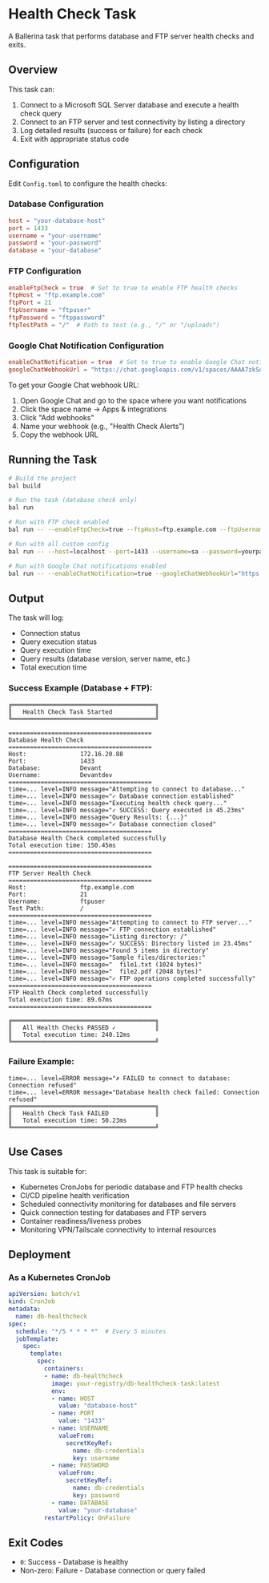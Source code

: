 # Health Check Task

A Ballerina task that performs database and FTP server health checks and exits.

## Overview

This task can:
1. Connect to a Microsoft SQL Server database and execute a health check query
2. Connect to an FTP server and test connectivity by listing a directory
3. Log detailed results (success or failure) for each check
4. Exit with appropriate status code

## Configuration

Edit `Config.toml` to configure the health checks:

### Database Configuration
```toml
host = "your-database-host"
port = 1433
username = "your-username"
password = "your-password"
database = "your-database"
```

### FTP Configuration
```toml
enableFtpCheck = true  # Set to true to enable FTP health checks
ftpHost = "ftp.example.com"
ftpPort = 21
ftpUsername = "ftpuser"
ftpPassword = "ftppassword"
ftpTestPath = "/"  # Path to test (e.g., "/" or "/uploads")
```

### Google Chat Notification Configuration
```toml
enableChatNotification = true  # Set to true to enable Google Chat notifications on failure
googleChatWebhookUrl = "https://chat.googleapis.com/v1/spaces/AAAA7zkSoZA/messages?key=...&token=..."
```

To get your Google Chat webhook URL:
1. Open Google Chat and go to the space where you want notifications
2. Click the space name → Apps & integrations
3. Click "Add webhooks"
4. Name your webhook (e.g., "Health Check Alerts")
5. Copy the webhook URL

## Running the Task

```bash
# Build the project
bal build

# Run the task (database check only)
bal run

# Run with FTP check enabled
bal run -- --enableFtpCheck=true --ftpHost=ftp.example.com --ftpUsername=user --ftpPassword=pass

# Run with all custom config
bal run -- --host=localhost --port=1433 --username=sa --password=yourpass --database=master --enableFtpCheck=true --ftpHost=ftp.example.com --ftpPort=21 --ftpUsername=ftpuser --ftpPassword=ftppass --ftpTestPath=/

# Run with Google Chat notifications enabled
bal run -- --enableChatNotification=true --googleChatWebhookUrl="https://chat.googleapis.com/v1/spaces/..."
```

## Output

The task will log:
- Connection status
- Query execution status
- Query execution time
- Query results (database version, server name, etc.)
- Total execution time

### Success Example (Database + FTP):
```
╔════════════════════════════════════════╗
║   Health Check Task Started            ║
╚════════════════════════════════════════╝

========================================
Database Health Check
========================================
Host:               172.16.20.88
Port:               1433
Database:           Devant
Username:           Devantdev
========================================
time=... level=INFO message="Attempting to connect to database..."
time=... level=INFO message="✓ Database connection established"
time=... level=INFO message="Executing health check query..."
time=... level=INFO message="✓ SUCCESS: Query executed in 45.23ms"
time=... level=INFO message="Query Results: {...}"
time=... level=INFO message="✓ Database connection closed"
========================================
Database Health Check completed successfully
Total execution time: 150.45ms
========================================

========================================
FTP Server Health Check
========================================
Host:               ftp.example.com
Port:               21
Username:           ftpuser
Test Path:          /
========================================
time=... level=INFO message="Attempting to connect to FTP server..."
time=... level=INFO message="✓ FTP connection established"
time=... level=INFO message="Listing directory: /"
time=... level=INFO message="✓ SUCCESS: Directory listed in 23.45ms"
time=... level=INFO message="Found 5 items in directory"
time=... level=INFO message="Sample files/directories:"
time=... level=INFO message="  file1.txt (1024 bytes)"
time=... level=INFO message="  file2.pdf (2048 bytes)"
time=... level=INFO message="✓ FTP operations completed successfully"
========================================
FTP Health Check completed successfully
Total execution time: 89.67ms
========================================

╔════════════════════════════════════════╗
║   All Health Checks PASSED ✓           ║
║   Total execution time: 240.12ms
╚════════════════════════════════════════╝
```

### Failure Example:
```
time=... level=ERROR message="✗ FAILED to connect to database: Connection refused"
time=... level=ERROR message="Database health check failed: Connection refused"
╔════════════════════════════════════════╗
║   Health Check Task FAILED             ║
║   Total execution time: 50.23ms
╚════════════════════════════════════════╝
```

## Use Cases

This task is suitable for:
- Kubernetes CronJobs for periodic database and FTP health checks
- CI/CD pipeline health verification
- Scheduled connectivity monitoring for databases and file servers
- Quick connection testing for databases and FTP servers
- Container readiness/liveness probes
- Monitoring VPN/Tailscale connectivity to internal resources

## Deployment

### As a Kubernetes CronJob

```yaml
apiVersion: batch/v1
kind: CronJob
metadata:
  name: db-healthcheck
spec:
  schedule: "*/5 * * * *"  # Every 5 minutes
  jobTemplate:
    spec:
      template:
        spec:
          containers:
          - name: db-healthcheck
            image: your-registry/db-healthcheck-task:latest
            env:
            - name: HOST
              value: "database-host"
            - name: PORT
              value: "1433"
            - name: USERNAME
              valueFrom:
                secretKeyRef:
                  name: db-credentials
                  key: username
            - name: PASSWORD
              valueFrom:
                secretKeyRef:
                  name: db-credentials
                  key: password
            - name: DATABASE
              value: "your-database"
          restartPolicy: OnFailure
```

## Exit Codes

- `0`: Success - Database is healthy
- Non-zero: Failure - Database connection or query failed

